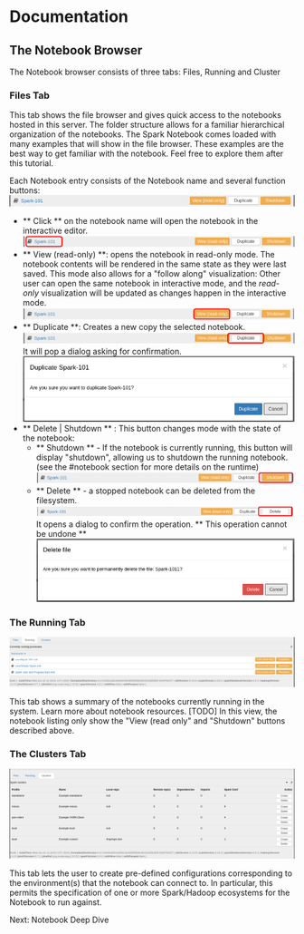 # Documentation

## The Notebook Browser


The Notebook browser consists of three tabs: Files, Running  and Cluster

### Files Tab
This tab shows the file browser and gives quick access to the notebooks hosted in this server. The folder structure allows for a familiar hierarchical organization of the notebooks. 
The Spark Notebook comes loaded with many examples that will show in the file browser. 
These examples are the best way to get familiar with the notebook.  Feel free to explore them after this tutorial.

Each Notebook entry consists of the Notebook name and several function buttons:
![notebook-entry](./images/spark-101.png)
* ** Click ** on the notebook name will open the notebook in the interactive editor.
  ![notebook click on name](./images/spark-101-click.png)
* ** View (read-only) **:  opens the notebook in read-only mode. The notebook contents will be rendered in the same state as they were last saved. This mode also allows for a "follow along" visualization: Other user can open the same notebook in interactive mode, and the _read-only_ visualization will be updated as changes happen in the interactive mode.
  ![notebook view read only](./images/spark-101-view-ro.png)
* ** Duplicate **:  Creates a new copy the selected notebook. 
  ![notebook duplicate](./images/spark-101-duplicate.png) 
  It will pop a dialog asking for confirmation. 
  ![Duplicate button](./images/duplicate-notebook-dialog.png)
* ** Delete | Shutdown ** : This button changes mode with the state of the notebook:
  * ** Shutdown ** -  If the notebook is currently running, this button will display "shutdown", allowing us to shutdown the running notebook. (see the #notebook section for more details on the runtime)
    ![Shutdown button](./images/spark-101-shutdown.png)
  * ** Delete ** - a stopped notebook can be deleted from the filesystem. 
    ![Delete button](./images/spark-101-delete.png)
    It opens a dialog to confirm the operation. ** This operation cannot be undone **
    ![Delete dialog](./images/delete-notebook-dialog.png)   

### The Running Tab
![Running Tab](./images/running-tab.png) 

This tab shows a summary of the notebooks currently running in the system. Learn more about notebook resources. [TODO]
In this view, the notebook listing only show the "View (read only" and "Shutdown" buttons described above.

### The Clusters Tab
![Cluster Tab](./images/cluster-tab.png)

This tab lets the user to create pre-defined configurations corresponding to the environment(s) that the notebook can connect to. In particular, this permits the specification of one or more Spark/Hadoop ecosystems for the Notebook to run against.

Next: Notebook Deep Dive